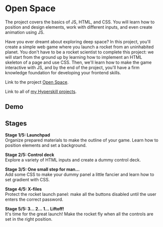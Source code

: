 # Open Space
The project covers the basics of JS, HTML, and CSS. You will learn how to position and design elements, work with different inputs, and even create animation using JS.

Have you ever dreamt about exploring deep space? In this project, you'll create a simple web game where you launch a rocket from an uninhabited planet. You don't have to be a rocket scientist to complete this project: we will start from the ground up by learning how to implement an HTML skeleton of a page and use CSS. Then, we'll learn how to make the game interactive with JS, and by the end of the project, you'll have a firm knowledge foundation for developing your frontend skills.

Link to the project [Open Space](https://hyperskill.org/projects/143).

Link to all of [my Hyperskill projects](https://github.com/ana117/hyperskilll-projects).

## Demo

## Stages
**Stage 1/5: Launchpad**\
Organize prepared materials to make the outline of your game. Learn how to position elements and set a background.

**Stage 2/5: Control deck**\
Explore a variety of HTML inputs and create a dummy control deck.

**Stage 3/5: One small step for man...**\
Add some CSS to make your dummy panel a little fancier and learn how to set gradient with CSS.

**Stage 4/5: X-files**\
Protect the rocket launch panel: make all the buttons disabled until the user enters the correct password.

**Stage 5/5: 3... 2... 1... Liftoff!**\
It's time for the great launch! Make the rocket fly when all the controls are set in the right position.
